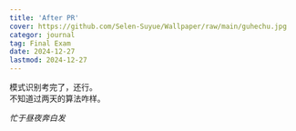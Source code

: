 ```yaml
---
title: 'After PR'
cover: https://github.com/Selen-Suyue/Wallpaper/raw/main/guhechu.jpg
categor: journal
tag: Final Exam
date: 2024-12-27
lastmod: 2024-12-27
---
```


模式识别考完了，还行。  
不知道过两天的算法咋样。  
  
*忙于昼夜奔白发*